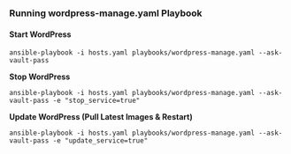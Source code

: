 ### **Running wordpress-manage.yaml Playbook**

#### **Start WordPress**

`ansible-playbook -i hosts.yaml playbooks/wordpress-manage.yaml --ask-vault-pass`

**Stop WordPress**

`ansible-playbook -i hosts.yaml playbooks/wordpress-manage.yaml --ask-vault-pass -e "stop_service=true"`

**Update WordPress (Pull Latest Images & Restart)**

`ansible-playbook -i hosts.yaml playbooks/wordpress-manage.yaml --ask-vault-pass -e "update_service=true"`
